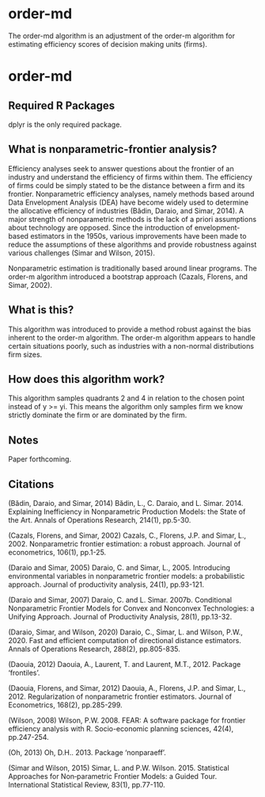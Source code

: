 # order-md
The order-md algorithm is an adjustment of the order-m algorithm for estimating efficiency scores of decision making units (firms). 

<h1> order-md </h1>

## Required R Packages
dplyr is the only required package.

## What is nonparametric-frontier analysis?
Efficiency analyses seek to answer questions about the frontier of an industry and understand the efficiency of firms within them. The efficiency of firms could be simply stated to be the distance between a firm and its frontier. Nonparametric efficiency analyses, namely methods based around Data Envelopment Analysis (DEA) have become widely used to determine the allocative efficiency of industries (Bădin, Daraio, and Simar, 2014). A major strength of nonparametric methods is the lack of a priori assumptions about technology are opposed. Since the introduction of envelopment-based estimators in the 1950s, various improvements have been made to reduce the assumptions of these algorithms and provide robustness against various challenges (Simar and Wilson, 2015).

Nonparametric estimation is traditionally based around linear programs. The order-m algorithm introduced a bootstrap approach (Cazals, Florens, and Simar, 2002).

## What is this?
This algorithm was introduced to provide a method robust against the bias inherent to the order-m algorithm. The order-m algorithm appears to handle certain situations poorly, such as industries with a non-normal distributions firm sizes.

## How does this algorithm work?
This algorithm samples quadrants 2 and 4 in relation to the chosen point instead of y >= yi. This means the algorithm only samples firm we know strictly dominate the firm or are dominated by the firm.

## Notes
Paper forthcoming.

## Citations

(Bădin, Daraio, and Simar, 2014) Bădin, L., C. Daraio, and L. Simar. 2014. Explaining Inefficiency in Nonparametric Production Models: the State of the Art. Annals of Operations Research, 214(1), pp.5-30.

(Cazals, Florens, and Simar, 2002) Cazals, C., Florens, J.P. and Simar, L., 2002. Nonparametric frontier estimation: a robust approach. Journal of econometrics, 106(1), pp.1-25.

(Daraio and Simar, 2005) Daraio, C. and Simar, L., 2005. Introducing environmental variables in nonparametric frontier models: a probabilistic approach. Journal of productivity analysis, 24(1), pp.93-121.

(Daraio and Simar, 2007) Daraio, C. and L. Simar. 2007b. Conditional Nonparametric Frontier Models for Convex and Nonconvex Technologies: a Unifying Approach. Journal of Productivity Analysis, 28(1), pp.13-32.

(Daraio, Simar, and Wilson, 2020) Daraio, C., Simar, L. and Wilson, P.W., 2020. Fast and efficient computation of directional distance estimators. Annals of Operations Research, 288(2), pp.805-835.

(Daouia, 2012) Daouia, A., Laurent, T. and Laurent, M.T., 2012. Package ‘frontiles’.

(Daouia, Florens, and Simar, 2012) Daouia, A., Florens, J.P. and Simar, L., 2012. Regularization of nonparametric frontier estimators. Journal of Econometrics, 168(2), pp.285-299.

(Wilson, 2008) Wilson, P.W. 2008. FEAR: A software package for frontier efficiency analysis with R. Socio-economic planning sciences, 42(4), pp.247-254.

(Oh, 2013) Oh, D.H.. 2013. Package ‘nonparaeff’.

(Simar and Wilson, 2015) Simar, L. and P.W. Wilson. 2015. Statistical Approaches for Non‐parametric Frontier Models: a Guided Tour. International Statistical Review, 83(1), pp.77-110.
